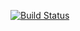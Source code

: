 [![Build Status](https://travis-ci.org/fiorsaoirse/moneykeeper-backend.svg?branch=master)](https://travis-ci.org/fiorsaoirse/moneykeeper-backend)